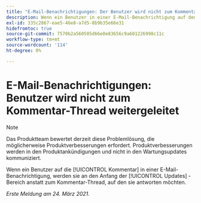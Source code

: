 ```yaml
---
title: "E-Mail-Benachrichtigungen: Der Benutzer wird nicht zum Kommentar-Thread weitergeleitet."
description: Wenn ein Benutzer in einer E-Mail-Benachrichtigung auf den Link Kommentar klickt, wird er an den Anfang der [!UICONTROL Updates] -Bereich anstatt zum Kommentar-Thread, auf den sie antworten möchten.
exl-id: 335c2867-eae5-46e8-a7d5-8b9b35e66e31
hidefromtoc: true
source-git-commit: 7570b2a560505d66e0e83656c9a601226998c11c
workflow-type: tm+mt
source-wordcount: '114'
ht-degree: 0%

---
```


# E-Mail-Benachrichtigungen: Benutzer wird nicht zum Kommentar-Thread weitergeleitet

>[!NOTE]
>
>Das Produktteam bewertet derzeit diese Problemlösung, die möglicherweise Produktverbesserungen erfordert. Produktverbesserungen werden in den Produktankündigungen und nicht in den Wartungsupdates kommuniziert.

Wenn ein Benutzer auf die [!UICONTROL Kommentar] in einer E-Mail-Benachrichtigung, werden sie an den Anfang der [!UICONTROL Updates] -Bereich anstatt zum Kommentar-Thread, auf den sie antworten möchten.

_Erste Meldung am 24. März 2021._
